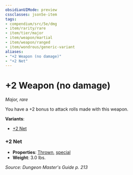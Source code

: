 ```yaml
---
obsidianUIMode: preview
cssclasses: json5e-item
tags:
- compendium/src/5e/dmg
- item/rarity/rare
- item/tier/major
- item/weapon/martial
- item/weapon/ranged
- item/wondrous/generic-variant
aliases: 
- "+2 Weapon (no damage)"
- "+2 Net"
---
```

# +2 Weapon (no damage)
*Major, rare*  


You have a +2 bonus to attack rolls made with this weapon.

**Variants**:
- [+2 Net](#+2%20Net)

### +2 Net

- **Properties**: [Thrown](2-Mechanics/CLI/rules/item-properties.md#Thrown), [special](2-Mechanics/CLI/rules/item-properties.md#Special%20Weapons)
- **Weight**: 3.0 lbs.


*Source: Dungeon Master's Guide p. 213*